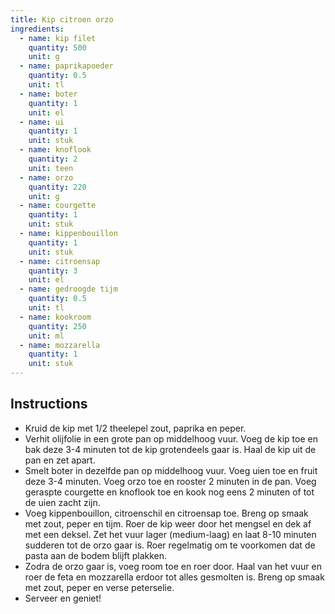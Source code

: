 ```yaml
---
title: Kip citroen orzo
ingredients:
  - name: kip filet
    quantity: 500
    unit: g
  - name: paprikapoeder
    quantity: 0.5
    unit: tl
  - name: boter
    quantity: 1
    unit: el
  - name: ui
    quantity: 1
    unit: stuk
  - name: knoflook
    quantity: 2
    unit: teen
  - name: orzo
    quantity: 220
    unit: g
  - name: courgette
    quantity: 1
    unit: stuk
  - name: kippenbouillon
    quantity: 1
    unit: stuk
  - name: citroensap
    quantity: 3
    unit: el
  - name: gedroogde tijm
    quantity: 0.5
    unit: tl
  - name: kookroom
    quantity: 250
    unit: ml
  - name: mozzarella
    quantity: 1
    unit: stuk
---
```


<Recipe />

## Instructions

- Kruid de kip met 1/2 theelepel zout, paprika en peper.
- Verhit olijfolie in een grote pan op middelhoog vuur. Voeg de kip toe en bak deze 3-4 minuten tot de kip grotendeels gaar is. Haal de kip uit de pan en zet apart.
- Smelt boter in dezelfde pan op middelhoog vuur. Voeg uien toe en fruit deze 3-4 minuten. Voeg orzo toe en rooster 2 minuten in de pan. Voeg geraspte courgette en knoflook toe en kook nog eens 2 minuten of tot de uien zacht zijn.
- Voeg kippenbouillon, citroenschil en citroensap toe. Breng op smaak met zout, peper en tijm. Roer de kip weer door het mengsel en dek af met een deksel. Zet het vuur lager (medium-laag) en laat 8-10 minuten sudderen tot de orzo gaar is. Roer regelmatig om te voorkomen dat de pasta aan de bodem blijft plakken.
- Zodra de orzo gaar is, voeg room toe en roer door. Haal van het vuur en roer de feta en mozzarella erdoor tot alles gesmolten is. Breng op smaak met zout, peper en verse peterselie.
- Serveer en geniet!
